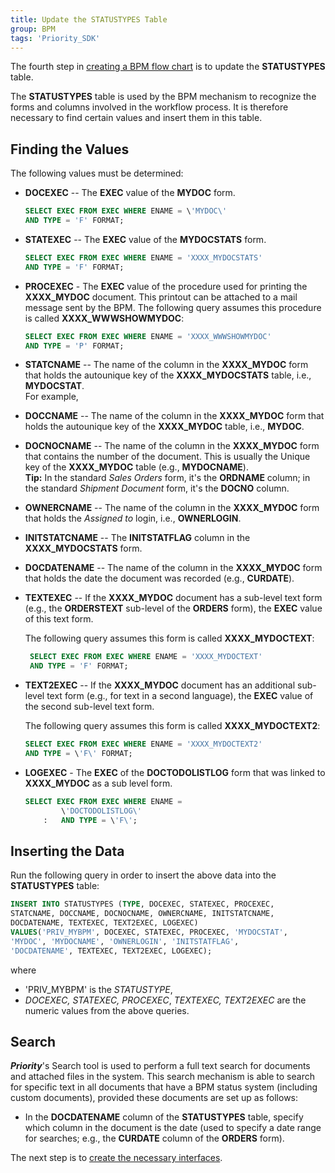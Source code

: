 ```yaml
---
title: Update the STATUSTYPES Table
group: BPM
tags: 'Priority_SDK'
---
```



The fourth step in [creating a BPM flow
chart](Creating-BPM-Flow-Charts ) is to update the
**STATUSTYPES** table.

The **STATUSTYPES** table is used by the BPM mechanism to recognize the
forms and columns involved in the workflow process. It is therefore
necessary to find certain values and insert them in this table.

## Finding the Values 

The following values must be determined:

-   **DOCEXEC** -- The **EXEC** value of the **MYDOC** form.

    ```sql
    SELECT EXEC FROM EXEC WHERE ENAME = \'MYDOC\'
    AND TYPE = 'F' FORMAT; 
    ```

-   **STATEXEC** -- The **EXEC** value of the **MYDOCSTATS** form.

    ```sql
    SELECT EXEC FROM EXEC WHERE ENAME = 'XXXX_MYDOCSTATS'
    AND TYPE = 'F' FORMAT; 
    ```


-   **PROCEXEC** - The **EXEC** value of the procedure used for printing the **XXXX_MYDOC** document. This printout can be attached to a mail message sent by the BPM. The following query assumes this procedure is called **XXXX_WWWSHOWMYDOC**:

    ```sql
    SELECT EXEC FROM EXEC WHERE ENAME = 'XXXX_WWWSHOWMYDOC'
    AND TYPE = 'P' FORMAT; 
    ```


-   **STATCNAME** -- The name of the column in the **XXXX_MYDOC**
    form that holds the autounique key of the **XXXX_MYDOCSTATS** table,
    i.e., **MYDOCSTAT**.\
    For example, 


-   **DOCCNAME** -- The name of the column in the **XXXX_MYDOC** form
    that holds the autounique key of the **XXXX_MYDOC** table, i.e.,
    **MYDOC**.


-   **DOCNOCNAME** -- The name of the column in the **XXXX_MYDOC** form
    that contains the number of the document. This is usually the Unique
    key of the **XXXX_MYDOC** table (e.g., **MYDOCNAME**).\
    **Tip:** In the standard *Sales Orders* form, it\'s the **ORDNAME**
    column; in the standard *Shipment Document* form, it\'s the
    **DOCNO** column.


-   **OWNERCNAME** -- The name of the column in the **XXXX_MYDOC** form
    that holds the *Assigned to* login, i.e., **OWNERLOGIN**.


-   **INITSTATCNAME** -- The **INITSTATFLAG** column in the
    **XXXX_MYDOCSTATS** form.


-   **DOCDATENAME** -- The name of the column in the **XXXX_MYDOC** form
    that holds the date the document was recorded (e.g., **CURDATE**).
    


-   **TEXTEXEC** -- If the **XXXX_MYDOC** document has a sub-level text form (e.g., the **ORDERSTEXT** sub-level of the **ORDERS** form), the **EXEC** value of this text form.

    The following query assumes this form is called      **XXXX_MYDOCTEXT**:

    ```sql
     SELECT EXEC FROM EXEC WHERE ENAME = 'XXXX_MYDOCTEXT'
     AND TYPE = 'F' FORMAT; 
    ```


-   **TEXT2EXEC** -- If the **XXXX_MYDOC** document has an additional sub-level text form (e.g., for text in a second language), the **EXEC** value of the second sub-level text form.

    The following query assumes this form is called
    **XXXX_MYDOCTEXT2**:
    ```sql
    SELECT EXEC FROM EXEC WHERE ENAME = 'XXXX_MYDOCTEXT2'
    AND TYPE = \'F\' FORMAT; 
    ```


-   **LOGEXEC** - The **EXEC** of the **DOCTODOLISTLOG** form that was
    linked to **XXXX_MYDOC** as a sub level form.

    ```sql
    SELECT EXEC FROM EXEC WHERE ENAME =
            \'DOCTODOLISTLOG\'
        :   AND TYPE = \'F\'; 
    ```

## Inserting the Data 

Run the following query in order to insert the above data into the
**STATUSTYPES** table:

```sql
INSERT INTO STATUSTYPES (TYPE, DOCEXEC, STATEXEC, PROCEXEC,
STATCNAME, DOCCNAME, DOCNOCNAME, OWNERCNAME, INITSTATCNAME,
DOCDATENAME, TEXTEXEC, TEXT2EXEC, LOGEXEC) 
VALUES('PRIV_MYBPM', DOCEXEC, STATEXEC, PROCEXEC, 'MYDOCSTAT', 
'MYDOC', 'MYDOCNAME', 'OWNERLOGIN', 'INITSTATFLAG',
'DOCDATENAME', TEXTEXEC, TEXT2EXEC, LOGEXEC);
```

where
* \'PRIV_MYBPM\' is the *STATUSTYPE*, 
* *DOCEXEC, STATEXEC, PROCEXEC*, *TEXTEXEC, TEXT2EXEC* are the numeric values from the above queries.

## Search

***Priority***\'s Search tool is used to perform a full text search for
documents and attached files in the system. This search mechanism is
able to search for specific text in all documents that have a BPM status
system (including custom documents), provided these documents are set up
as follows:

-   In the **DOCDATENAME** column of the **STATUSTYPES** table, specify
    which column in the document is the date (used to specify a date
    range for searches; e.g., the **CURDATE** column of the **ORDERS**
    form).

The next step is to [create the necessary
interfaces](BPM-CreateInterfaces ).
